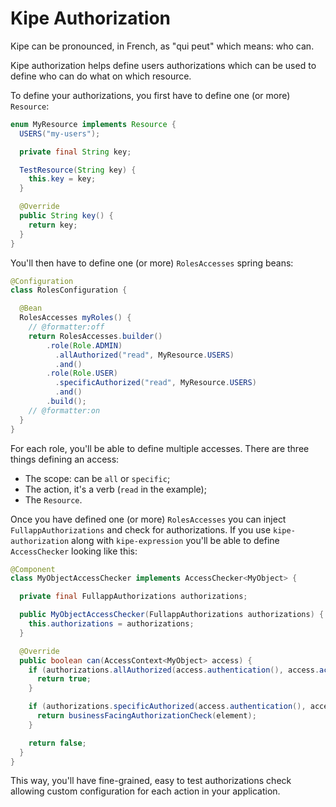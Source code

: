 # Kipe Authorization

Kipe can be pronounced, in French, as "qui peut" which means: who can.

Kipe authorization helps define users authorizations which can be used to define who can do what on which resource.

To define your authorizations, you first have to define one (or more) `Resource`:

```java
enum MyResource implements Resource {
  USERS("my-users");

  private final String key;

  TestResource(String key) {
    this.key = key;
  }

  @Override
  public String key() {
    return key;
  }
}
```

You'll then have to define one (or more) `RolesAccesses` spring beans:

```java
@Configuration
class RolesConfiguration {

  @Bean
  RolesAccesses myRoles() {
    // @formatter:off
    return RolesAccesses.builder()
        .role(Role.ADMIN)
          .allAuthorized("read", MyResource.USERS)
          .and()
        .role(Role.USER)
          .specificAuthorized("read", MyResource.USERS)
          .and()
        .build();
    // @formatter:on
  }
}
```

For each role, you'll be able to define multiple accesses. There are three things defining an access:

- The scope: can be `all` or `specific`;
- The action, it's a verb (`read` in the example);
- The `Resource`.

Once you have defined one (or more) `RolesAccesses` you can inject `FullappAuthorizations` and check for authorizations. If you use `kipe-authorization` along with `kipe-expression` you'll be able to define `AccessChecker` looking like this:

```java
@Component
class MyObjectAccessChecker implements AccessChecker<MyObject> {

  private final FullappAuthorizations authorizations;

  public MyObjectAccessChecker(FullappAuthorizations authorizations) {
    this.authorizations = authorizations;
  }

  @Override
  public boolean can(AccessContext<MyObject> access) {
    if (authorizations.allAuthorized(access.authentication(), access.action(), MyResource.MY_OBJECT)) {
      return true;
    }

    if (authorizations.specificAuthorized(access.authentication(), access.action(), MyResource.MY_OBJECT)) {
      return businessFacingAuthorizationCheck(element);
    }

    return false;
  }
}
```

This way, you'll have fine-grained, easy to test authorizations check allowing custom configuration for each action in your application.
